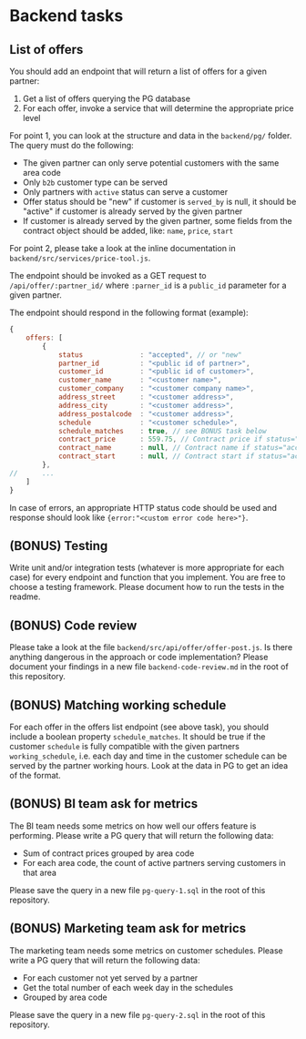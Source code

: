 
# Backend tasks


## List of offers

You should add an endpoint that will return a list of offers for a given partner:

 1. Get a list of offers querying the PG database
 2. For each offer, invoke a service that will determine the appropriate price level

For point 1, you can look at the structure and data in the `backend/pg/` folder. The query must do the following:

 -  The given partner can only serve potential customers with the same area code
 -  Only `b2b` customer type can be served
 -  Only partners with `active` status can serve a customer
 -  Offer status should be "new" if customer is `served_by` is null, it should be "active" if customer is already served by the given partner
 -  If customer is already served by the given partner, some fields from the contract object should be added, like: `name`, `price`, `start`

For point 2, please take a look at the inline documentation in `backend/src/services/price-tool.js`.

The endpoint should be invoked as a GET request to `/api/offer/:partner_id/` where `:parner_id` is a `public_id` parameter for a given partner.

The endpoint should respond in the following format (example):

```js
{
    offers: [
        {
            status              : "accepted", // or "new"
            partner_id          : "<public id of partner>",
            customer_id         : "<public id of customer>",
            customer_name       : "<customer name>",
            customer_company    : "<customer company name>",
            address_street      : "<customer address>",
            address_city        : "<customer address>",
            address_postalcode  : "<customer address>",
            schedule            : "<customer schedule>",
            schedule_matches    : true, // see BONUS task below
            contract_price      : 559.75, // Contract price if status="accepted", otherwise invoke price-tool service (see point 2)
            contract_name       : null, // Contract name if status="accepted"
            contract_start      : null, // Contract start if status="accepted"
        },
//      ...
    ]
}
```

In case of errors, an appropriate HTTP status code should be used and response should look like `{error:"<custom error code here>"}`.


## (BONUS) Testing

Write unit and/or integration tests (whatever is more appropriate for each case) for every endpoint and function that you implement. You are free to choose a testing framework. Please document how to run the tests in the readme.


## (BONUS) Code review

Please take a look at the file `backend/src/api/offer/offer-post.js`. Is there anything dangerous in the approach or code implementation? Please document your findings in a new file `backend-code-review.md` in the root of this repository.


## (BONUS) Matching working schedule

For each offer in the offers list endpoint (see above task), you should include a boolean property `schedule_matches`. It should be true if the customer `schedule` is fully compatible with the given partners `working_schedule`, i.e. each day and time in the customer schedule can be served by the partner working hours. Look at the data in PG to get an idea of the format.


## (BONUS) BI team ask for metrics

The BI team needs some metrics on how well our offers feature is performing. Please write a PG query that will return the following data:

 -  Sum of contract prices grouped by area code
 -  For each area code, the count of active partners serving customers in that area

Please save the query in a new file `pg-query-1.sql` in the root of this repository.


## (BONUS) Marketing team ask for metrics

The marketing team needs some metrics on customer schedules. Please write a PG query that will return the following data:

 -  For each customer not yet served by a partner
 -  Get the total number of each week day in the schedules
 -  Grouped by area code

Please save the query in a new file `pg-query-2.sql` in the root of this repository.
